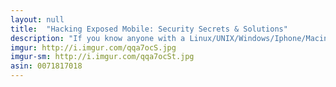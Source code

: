 ```yaml
---
layout: null
title:  "Hacking Exposed Mobile: Security Secrets & Solutions"
description: "If you know anyone with a Linux/UNIX/Windows/Iphone/Macintosh smartphone that you want to hack, then you should definitely read this book. I used the information in this book along with ping and telnet to hack a person's phone, drop their calls, listen on their phone conversations, and read their text messages."
imgur: http://i.imgur.com/qqa7ocS.jpg
imgur-sm: http://i.imgur.com/qqa7ocSt.jpg
asin: 0071817018
---
```

